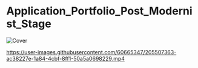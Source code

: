 # Application_Portfolio_Post_Modernist_Stage

![Cover](https://user-images.githubusercontent.com/60665347/205507322-3bbaca85-a7fe-4e18-bfb0-a618ed962c86.JPG)



https://user-images.githubusercontent.com/60665347/205507363-ac38227e-1a84-4cbf-8ff1-50a5a0698229.mp4

